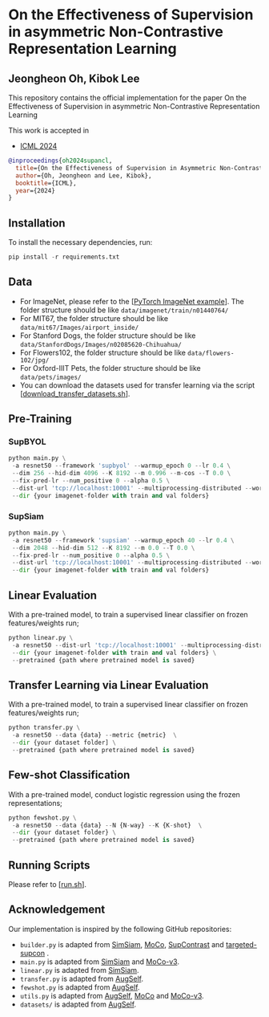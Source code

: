 # On the Effectiveness of Supervision in asymmetric Non-Contrastive Representation Learning
## Jeongheon Oh, Kibok Lee

This repository contains the official implementation for the paper On the Effectiveness of Supervision in asymmetric Non-Contrastive Representation Learning

This work is accepted in
- [ICML 2024](https://arxiv.org/abs/2406.10815)

```bibtex
@inproceedings{oh2024supancl,
  title={On the Effectiveness of Supervision in Asymmetric Non-Contrastive Learning},
  author={Oh, Jeongheon and Lee, Kibok},
  booktitle={ICML},
  year={2024}
}
```
## Installation
To install the necessary dependencies, run:
```python
pip install -r requirements.txt
```

## Data
- For ImageNet, please refer to the [[PyTorch ImageNet example](https://github.com/pytorch/examples/tree/main/imagenet)]. The folder structure should be like ```data/imagenet/train/n01440764/ ```
- For MIT67, the folder structure should be like ```data/mit67/Images/airport_inside/```
- For Stanford Dogs, the folder structure should be like ```data/StanfordDogs/Images/n02085620-Chihuahua/```
- For Flowers102, the folder structure should be like ```data/flowers-102/jpg/```
- For Oxford-IIIT Pets, the folder structure should be like ```data/pets/images/```
- You can download the datasets used for transfer learning via the script [[download_transfer_datasets.sh](https://github.com/JH-Oh-23/Sup-ANCL/blob/main/download_transfer_datasets.sh)].

## Pre-Training
### SupBYOL
```python
python main.py \
 -a resnet50 --framework 'supbyol' --warmup_epoch 0 --lr 0.4 \
 --dim 256 --hid-dim 4096 --K 8192 --m 0.996 --m-cos --T 0.0 \
 --fix-pred-lr --num_positive 0 --alpha 0.5 \
 --dist-url 'tcp://localhost:10001' --multiprocessing-distributed --world-size 1 --rank 0 \
 --dir {your imagenet-folder with train and val folders}
```
### SupSiam
```python
python main.py \
 -a resnet50 --framework 'supsiam' --warmup_epoch 40 --lr 0.4 \
 --dim 2048 --hid-dim 512 --K 8192 --m 0.0 --T 0.0 \
 --fix-pred-lr --num_positive 0 --alpha 0.5 \
 --dist-url 'tcp://localhost:10001' --multiprocessing-distributed --world-size 1 --rank 0 \
 --dir {your imagenet-folder with train and val folders}
```

## Linear Evaluation
With a pre-trained model, to train a supervised linear classifier on frozen features/weights run;
```python
python linear.py \
 -a resnet50 --dist-url 'tcp://localhost:10001' --multiprocessing-distributed --world-size 1 --rank 0 \
 --dir {your imagenet-folder with train and val folders} \
 --pretrained {path where pretrained model is saved}
```

## Transfer Learning via Linear Evaluation
With a pre-trained model, to train a supervised linear classifier on frozen features/weights run;
```python
python transfer.py \
 -a resnet50 --data {data} --metric {metric}  \
 --dir {your dataset folder] \
 --pretrained {path where pretrained model is saved}
```

## Few-shot Classification
With a pre-trained model, conduct logistic regression using the frozen representations;
```python
python fewshot.py \
 -a resnet50 --data {data} --N {N-way} --K {K-shot}  \
 --dir {your dataset folder} \
 --pretrained {path where pretrained model is saved}
```

## Running Scripts
Please refer to [[run.sh](https://github.com/JH-Oh-23/Sup-ANCL/blob/main/run.sh)].

## Acknowledgement
Our implementation is inspired by the following GitHub repositories:
- ```builder.py``` is adapted from [SimSiam](https://github.com/facebookresearch/simsiam/tree/main), [MoCo](https://github.com/facebookresearch/moco), [SupContrast](https://github.com/HobbitLong/SupContrast) and [targeted-supcon](https://github.com/LTH14/targeted-supcon)
.
- ```main.py``` is adapted from [SimSiam](https://github.com/facebookresearch/simsiam/tree/main) and [MoCo-v3](https://github.com/facebookresearch/moco-v3).
- ```linear.py``` is adapted from [SimSiam](https://github.com/facebookresearch/simsiam/tree/main).
- ```transfer.py``` is adapted from [AugSelf](https://github.com/hankook/AugSelf/tree/main).
- ```fewshot.py``` is adapted from [AugSelf](https://github.com/hankook/AugSelf/tree/main).
- ```utils.py``` is adapted from [AugSelf](https://github.com/hankook/AugSelf/tree/main), [MoCo](https://github.com/facebookresearch/moco) and [MoCo-v3](https://github.com/facebookresearch/moco-v3).
- ```datasets/``` is adapted from [AugSelf](https://github.com/hankook/AugSelf/tree/main).
